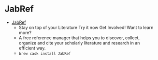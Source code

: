 # JabRef
- [JabRef](https://www.jabref.org/)
  -  Stay on top of your Literature Try it now Get Involved! Want to learn more?
  - A free reference manager that helps you to discover, collect, organize and cite your scholarly literature and research in an efficient way.
  - `brew cask install JabRef`
